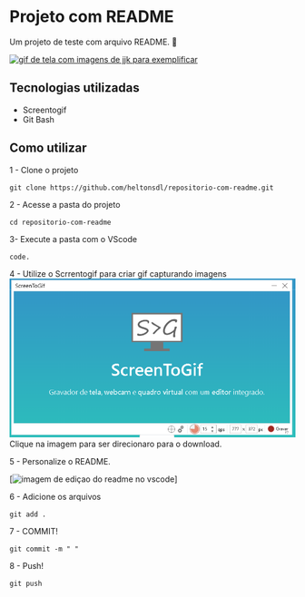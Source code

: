 # Projeto com README
Um projeto de teste com arquivo README. 🤖


[<img src="./muryokusho.gif" alt="gif de tela com imagens de jjk para exemplificar">](https://youtu.be/MBydPqpISaY?si=Dv87eSX5k315Qbld)


## Tecnologias utilizadas
- Screentogif
- Git Bash

## Como utilizar

1 - Clone o projeto
```
git clone https://github.com/heltonsdl/repositorio-com-readme.git
```
2 - Acesse a pasta do projeto
```
cd repositorio-com-readme

```
3- Execute a pasta com o VScode
```
code.
```


4 - Utilize o Scrrentogif para criar gif capturando imagens 
[<img src="./screentogif1.png">](https://www.screentogif.com/)
Clique na imagem para ser direcionaro para o download.

5 - Personalize o README. 

[<img src="./tela.gif" alt="imagem de ediçao do readme no vscode">]

6 - Adicione os arquivos

```
git add .
```
7 - COMMIT!

```
git commit -m " "

```
8 - Push!
```
git push
```
